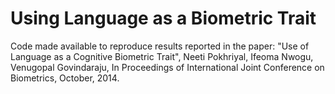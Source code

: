 Using Language as a Biometric Trait
==================

Code made available to reproduce results reported in the paper: "Use of Language as a Cognitive Biometric Trait", Neeti Pokhriyal, Ifeoma Nwogu, Venugopal Govindaraju, In Proceedings of International Joint Conference on Biometrics, October, 2014.

